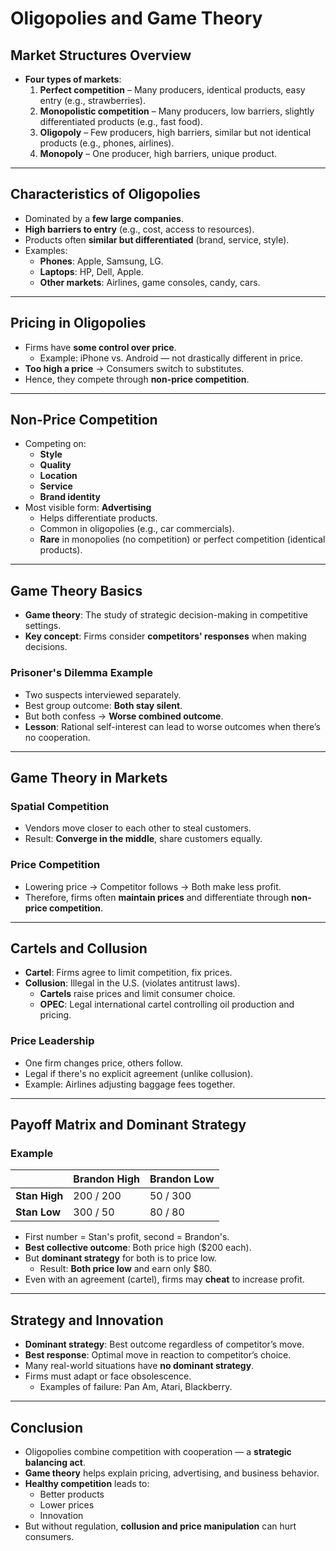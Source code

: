 # Oligopolies and Game Theory

## Market Structures Overview

- **Four types of markets**:
  1. **Perfect competition** – Many producers, identical products, easy entry (e.g., strawberries).
  2. **Monopolistic competition** – Many producers, low barriers, slightly differentiated products (e.g., fast food).
  3. **Oligopoly** – Few producers, high barriers, similar but not identical products (e.g., phones, airlines).
  4. **Monopoly** – One producer, high barriers, unique product.

---

## Characteristics of Oligopolies

- Dominated by a **few large companies**.
- **High barriers to entry** (e.g., cost, access to resources).
- Products often **similar but differentiated** (brand, service, style).
- Examples:
  - **Phones**: Apple, Samsung, LG.
  - **Laptops**: HP, Dell, Apple.
  - **Other markets**: Airlines, game consoles, candy, cars.

---

## Pricing in Oligopolies

- Firms have **some control over price**.
  - Example: iPhone vs. Android — not drastically different in price.
- **Too high a price** → Consumers switch to substitutes.
- Hence, they compete through **non-price competition**.

---

## Non-Price Competition

- Competing on:
  - **Style**
  - **Quality**
  - **Location**
  - **Service**
  - **Brand identity**
- Most visible form: **Advertising**
  - Helps differentiate products.
  - Common in oligopolies (e.g., car commercials).
  - **Rare** in monopolies (no competition) or perfect competition (identical products).

---

## Game Theory Basics

- **Game theory**: The study of strategic decision-making in competitive settings.
- **Key concept**: Firms consider **competitors' responses** when making decisions.

### Prisoner's Dilemma Example

- Two suspects interviewed separately.
- Best group outcome: **Both stay silent**.
- But both confess → **Worse combined outcome**.
- **Lesson**: Rational self-interest can lead to worse outcomes when there’s no cooperation.

---

## Game Theory in Markets

### Spatial Competition

- Vendors move closer to each other to steal customers.
- Result: **Converge in the middle**, share customers equally.

### Price Competition

- Lowering price → Competitor follows → Both make less profit.
- Therefore, firms often **maintain prices** and differentiate through **non-price competition**.

---

## Cartels and Collusion

- **Cartel**: Firms agree to limit competition, fix prices.
- **Collusion**: Illegal in the U.S. (violates antitrust laws).
  - **Cartels** raise prices and limit consumer choice.
  - **OPEC**: Legal international cartel controlling oil production and pricing.

### Price Leadership

- One firm changes price, others follow.
- Legal if there's no explicit agreement (unlike collusion).
- Example: Airlines adjusting baggage fees together.

---

## Payoff Matrix and Dominant Strategy

### Example

|                | Brandon High | Brandon Low  |
|----------------|--------------|--------------|
| **Stan High**  | 200 / 200    | 50 / 300     |
| **Stan Low**   | 300 / 50     | 80 / 80      |

- First number = Stan's profit, second = Brandon's.
- **Best collective outcome**: Both price high ($200 each).
- But **dominant strategy** for both is to price low.
  - Result: **Both price low** and earn only $80.
- Even with an agreement (cartel), firms may **cheat** to increase profit.

---

## Strategy and Innovation

- **Dominant strategy**: Best outcome regardless of competitor’s move.
- **Best response**: Optimal move in reaction to competitor’s choice.
- Many real-world situations have **no dominant strategy**.
- Firms must adapt or face obsolescence.
  - Examples of failure: Pan Am, Atari, Blackberry.

---

## Conclusion

- Oligopolies combine competition with cooperation — a **strategic balancing act**.
- **Game theory** helps explain pricing, advertising, and business behavior.
- **Healthy competition** leads to:
  - Better products
  - Lower prices
  - Innovation
- But without regulation, **collusion and price manipulation** can hurt consumers.

